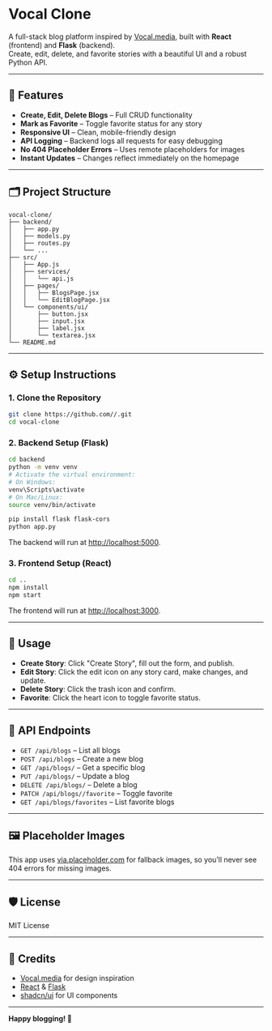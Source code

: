 
# Vocal Clone

A full-stack blog platform inspired by [Vocal.media](https://vocal.media/), built with **React** (frontend) and **Flask** (backend).  
Create, edit, delete, and favorite stories with a beautiful UI and a robust Python API.

---

## 🚀 Features

- **Create, Edit, Delete Blogs** – Full CRUD functionality
- **Mark as Favorite** – Toggle favorite status for any story
- **Responsive UI** – Clean, mobile-friendly design
- **API Logging** – Backend logs all requests for easy debugging
- **No 404 Placeholder Errors** – Uses remote placeholders for images
- **Instant Updates** – Changes reflect immediately on the homepage

---

## 🗂️ Project Structure

```
vocal-clone/
├── backend/
│   ├── app.py
│   ├── models.py
│   ├── routes.py
│   └── ...
├── src/
│   ├── App.js
│   ├── services/
│   │   └── api.js
│   ├── pages/
│   │   ├── BlogsPage.jsx
│   │   └── EditBlogPage.jsx
│   └── components/ui/
│       ├── button.jsx
│       ├── input.jsx
│       ├── label.jsx
│       └── textarea.jsx
└── README.md
```

---

## ⚙️ Setup Instructions

### 1. **Clone the Repository**

```bash
git clone https://github.com//.git
cd vocal-clone
```

### 2. **Backend Setup (Flask)**

```bash
cd backend
python -m venv venv
# Activate the virtual environment:
# On Windows:
venv\Scripts\activate
# On Mac/Linux:
source venv/bin/activate

pip install flask flask-cors
python app.py
```
The backend will run at [http://localhost:5000](http://localhost:5000).

### 3. **Frontend Setup (React)**

```bash
cd ..
npm install
npm start
```
The frontend will run at [http://localhost:3000](http://localhost:3000).

---

## 📝 Usage

- **Create Story**: Click "Create Story", fill out the form, and publish.
- **Edit Story**: Click the edit icon on any story card, make changes, and update.
- **Delete Story**: Click the trash icon and confirm.
- **Favorite**: Click the heart icon to toggle favorite status.

---

## 🔗 API Endpoints

- `GET /api/blogs` – List all blogs
- `POST /api/blogs` – Create a new blog
- `GET /api/blogs/` – Get a specific blog
- `PUT /api/blogs/` – Update a blog
- `DELETE /api/blogs/` – Delete a blog
- `PATCH /api/blogs//favorite` – Toggle favorite
- `GET /api/blogs/favorites` – List favorite blogs

---

## 🖼️ Placeholder Images

This app uses [via.placeholder.com](https://via.placeholder.com/) for fallback images, so you’ll never see 404 errors for missing images.

---

## 🛡️ License

MIT License

---

## 🙌 Credits

- [Vocal.media](https://vocal.media/) for design inspiration
- [React](https://react.dev/) & [Flask](https://flask.palletsprojects.com/)
- [shadcn/ui](https://ui.shadcn.com/) for UI components

---

**Happy blogging! 🚀**
